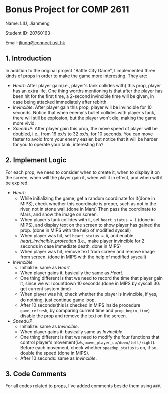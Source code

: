 # Bonus Project for COMP 2611

Name: LIU, Jianmeng

Student ID: 20760163

Email: [jliudq@connect.ust.hk](mailto:jliudq@connect.ust.hk)

## 1. Introduction

In addition to the original project "Battle City Game", I implemented three kinds of props in order to make the game more interesting. They are:

- *Heart*: After player gain(i.e., player's tank collides with) this prop, player has an extra life. One thing worths mentioning is that after the player has been hit for the first time, a 2-second invincible time will be given, in case being attacked immediately after rebirth.
- *Invincible*: After player gain this prop, player will be invincible for 10 seconds. Notice that when enemy's bullet collides with player's tank, there will still be explosion, but the player won't die, making the game more vivid.
- *SpeedUP*: After player gain this prop, the move speed of player will be doubled, i.e., from $16$ px/s to $32$ px/s, for 10 seconds. You can move faster to avoid from your enemy easier, but notice that it will be harder for you to operate your tank, interesting ha?



## 2. Implement Logic

For each prop, we need to consider when to create it, when to display it on the screen, when will the player gain it, when will it in effect, and when will it be expired.

- *Heart*:
  - While initializing the game, get a random coordinate for it(done in MIPS), check whether this coordinate is proper, such as not in the river, not in stone wall.(done in Mars) Then pass the coordinate to Mars, and show the image on screen.
  - When player's tank collides with it, set `heart_status = 1` (done in MIPS), and display text on the screen to show player has gained the prop. (done in MIPS with the help of modified syscall)
  - When player was hit, set `heart_status = 0`, and enable *heart_invincible_protection* (i.e., make player invincible for 2 seconds in case immediate death, done in MIPS)
  - When player was hit, remove text from screen and remove image from screen. (done in MIPS with the help of modified syscall)
- *Invincible*
  - Initialize: same as *Heart*
  - When player gains it, basically the same as *Heart*.
  - One thing different is that we need to record the time that player gain it, since we will countdown 10 seconds.(done in MIPS by syscall 30: get current system time)
  - When player was hit, check whether the player is invincible, if yes, do nothing, just continue game loop.
  - After 10 seconds(this is checked in MIPS inside procedure `game_refresh`, by comparing current time and `prop_begin_time`) disable the prop and remove the text on the screen.
- *SpeedUP*
  - Initialize: same as *Invincible*.
  - When player gains it: basically same as *Invincible*.
  - One thing different is that we need to modify the four functions that control player's movement(i.e., `move_player_up/down/left/right`). Before each movement, check whether `speedup_status` is on, if so, double the speed.(done in MIPS).
  - After 10 seconds: same as *Invincible*.



## 3. Code Comments

For all codes related to props, I've added comments beside them using  `###`.